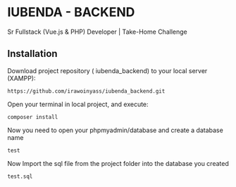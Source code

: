 # IUBENDA - BACKEND

Sr Fullstack (Vue.js & PHP) Developer | Take-Home Challenge

## Installation

Download project repository (
iubenda_backend) to your local server (XAMPP):

```
https://github.com/irawoinyass/iubenda_backend.git
```

Open your terminal in local project, and execute:

```
composer install
```

Now you need to open your phpmyadmin/database and create a database name

```
test
```

Now Import the sql file from the project folder into the database you created

```
test.sql
```
